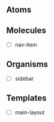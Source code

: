 ## Atoms

## Molecules

-  [ ] nav-item


## Organisms

- [ ] sidebar

## Templates

- [ ] main-layout
